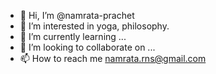 - 👋 Hi, I’m @namrata-prachet
- 👀 I’m interested in yoga, philosophy.
- 🌱 I’m currently learning ...
- 💞️ I’m looking to collaborate on ...
- 📫 How to reach me namrata.rns@gmail.com

<!---
namrata-prachet/namrata-prachet is a ✨ special ✨ repository because its `README.md` (this file) appears on your GitHub profile.
You can click the Preview link to take a look at your changes.
--->
